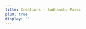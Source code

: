 ```yaml
---
title: Creations - Sudhanshu Passi
plum: true
display: ''
---
```


<SubNav />

<ListPosts only-date type="note" />
